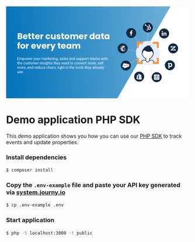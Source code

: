 [![journy.io](banner.png)](https://journy.io/?utm_source=github&utm_content=readme-php-demo-app)

# Demo application PHP SDK

This demo application shows you how you can use our [PHP SDK](https://github.com/journy-io/php-sdk) to track events and update properties.

### Install dependencies

```sh
$ composer install
```

### Copy the `.env-example` file and paste your API key generated via [system.journy.io](https://system.journy.io/?utm_source=github&utm_content=readme-php-demo-app)

```sh
$ cp .env-example .env
```

### Start application

```sh
$ php -S localhost:3000 -t public
```
